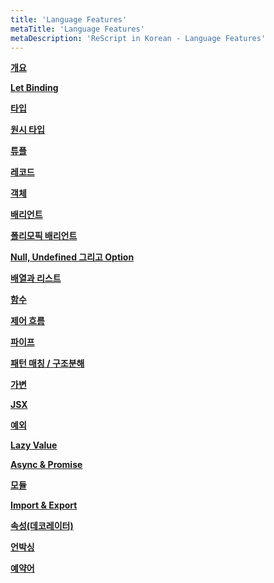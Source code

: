 ```yaml
---
title: 'Language Features'
metaTitle: 'Language Features'
metaDescription: 'ReScript in Korean - Language Features'
---
```


**[개요](/Language-Features/01-Overview)**

**[Let Binding](/Language-Features/02-Let-Binding)**

**[타입](/Language-Features/03-Type)**

**[원시 타입](/Language-Features/04-Primitive-Types)**

**[튜플](/Language-Features/05-Tuple)**

**[레코드](/Language-Features/06-Record)**

**[객체](/Language-Features/07-Object)**

**[배리언트](/Language-Features/08-Variant)**

**[폴리모픽 배리언트](/Language-Features/09-Polymorphic-Variant)**

**[Null, Undefined 그리고 Option](/Language-Features/10-Null-Undefined-and-Option)**

**[배열과 리스트](/Language-Features/11-Array-List)**

**[함수](/Language-Features/12-Function)**

**[제어 흐름](/Language-Features/13-Control-Flow)**

**[파이프](/Language-Features/14-Pipe)**

**[패턴 매칭 / 구조분해](/Language-Features/15-Pattern-Matching-Destructring)**

**[가변](/Language-Features/16-Mutation)**

**[JSX](/Language-Features/17-JSX)**

**[예외](/Language-Features/18-Exception)**

**[Lazy Value](/Language-Features/19-Lazy-Value)**

**[Async & Promise](/Language-Features/20-Async-Promise)**

**[모듈](/Language-Features/21-Module)**

**[Import & Export](/Language-Features/22-Import-Export)**

**[속성(데코레이터)](/Language-Features/23-Attribute-Decorator)**

**[언박싱](/Language-Features/24-Unboxed)**

**[예약어](/Language-Features/25-Reserved-Keyword)**
